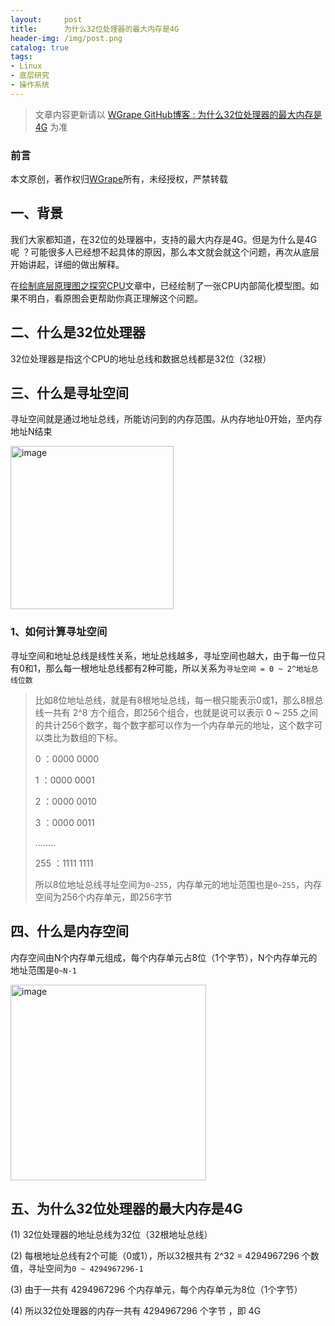```yaml
---
layout:     post
title:      为什么32位处理器的最大内存是4G
header-img: /img/post.png
catalog: true
tags:
- Linux
- 底层研究
- 操作系统
---
```


> 文章内容更新请以 [WGrape GitHub博客 : 为什么32位处理器的最大内存是4G](https://github.com/WGrape/Blog/issues/247) 为准

### 前言
本文原创，著作权归[WGrape](https://github.com/WGrape)所有，未经授权，严禁转载

## 一、背景
我们大家都知道，在32位的处理器中，支持的最大内存是4G。但是为什么是4G呢 ？可能很多人已经想不起具体的原因，那么本文就会就这个问题，再次从底层开始讲起，详细的做出解释。

在[绘制底层原理图之探究CPU](https://github.com/WGrape/Blog/issues/240)文章中，已经绘制了一张CPU内部简化模型图。如果不明白，看原图会更帮助你真正理解这个问题。

## 二、什么是32位处理器
32位处理器是指这个CPU的地址总线和数据总线都是32位（32根）

## 三、什么是寻址空间
寻址空间就是通过地址总线，所能访问到的内存范围。从内存地址0开始，至内存地址N结束

<img width="261" alt="image" src="https://user-images.githubusercontent.com/35942268/183464973-b6646400-ba33-4c38-a382-fbc941176269.png">

### 1、如何计算寻址空间
寻址空间和地址总线是线性关系，地址总线越多，寻址空间也越大，由于每一位只有0和1，那么每一根地址总线都有2种可能，所以关系为```寻址空间 = 0 ~ 2^地址总线位数```

> 比如8位地址总线，就是有8根地址总线，每一根只能表示0或1，那么8根总线一共有 2^8 方个组合，即256个组合，也就是说可以表示 0 ~ 255 之间的共计256个数字，每个数字都可以作为一个内存单元的地址，这个数字可以类比为数组的下标。
>
> 0 ：0000 0000
>
> 1 ：0000 0001
>
> 2 ：0000 0010
>
> 3 ：0000 0011
>
> ........
>
> 255 ：1111 1111
>
> 所以8位地址总线寻址空间为```0~255```，内存单元的地址范围也是```0~255```，内存空间为256个内存单元，即256字节

## 四、什么是内存空间
内存空间由N个内存单元组成，每个内存单元占8位（1个字节），N个内存单元的地址范围是```0~N-1```

<img width="313" alt="image" src="https://user-images.githubusercontent.com/35942268/183465025-316c1ce8-f4a8-4fcc-9b14-05e19986db55.png">

## 五、为什么32位处理器的最大内存是4G
(1) 32位处理器的地址总线为32位（32根地址总线）

(2) 每根地址总线有2个可能（0或1），所以32根共有 2^32 = 4294967296 个数值，寻址空间为```0 ~ 4294967296-1```

(3) 由于一共有 4294967296 个内存单元，每个内存单元为8位（1个字节）

(4) 所以32位处理器的内存一共有 4294967296 个字节 ，即 4G 
